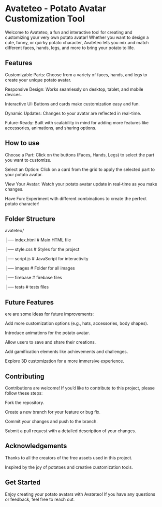 
# Avateteo - Potato Avatar Customization Tool
Welcome to Avateteo, a fun and interactive tool for creating and customizing your very own potato avatar! Whether you want to design a cute, funny, or quirky potato character, Avateteo lets you mix and match different faces, hands, legs, and more to bring your potato to life.



## Features
Customizable Parts: Choose from a variety of faces, hands, and legs to create your unique potato avatar.

Responsive Design: Works seamlessly on desktop, tablet, and mobile devices.

Interactive UI: Buttons and cards make customization easy and fun.

Dynamic Updates: Changes to your avatar are reflected in real-time.

Future-Ready: Built with scalability in mind for adding more features like accessories, animations, and sharing options.

## How to use

Choose a Part: Click on the buttons (Faces, Hands, Legs) to select the part you want to customize.

Select an Option: Click on a card from the grid to apply the selected part to your potato avatar.

View Your Avatar: Watch your potato avatar update in real-time as you make changes.

Have Fun: Experiment with different combinations to create the perfect potato character!
## Folder Structure
avateteo/

│──  index.html          # Main HTML file

│── style.css  # Styles for the project

│── script.js           # JavaScript for interactivity

│── images              # Folder for all images

│── firebase            # firebase files

│── tests               # tests files
## Future Features
ere are some ideas for future improvements:

Add more customization options (e.g., hats, accessories, body shapes).

Introduce animations for the potato avatar.

Allow users to save and share their creations.

Add gamification elements like achievements and challenges.

Explore 3D customization for a more immersive experience.
## Contributing
Contributions are welcome! If you’d like to contribute to this project, please follow these steps:

Fork the repository.

Create a new branch for your feature or bug fix.

Commit your changes and push to the branch.

Submit a pull request with a detailed description of your changes.


## Acknowledgements
Thanks to all the creators of the free assets used in this project.

Inspired by the joy of potatoes and creative customization tools.



## Get Started
Enjoy creating your potato avatars with Avateteo! If you have any questions or feedback, feel free to reach out.
